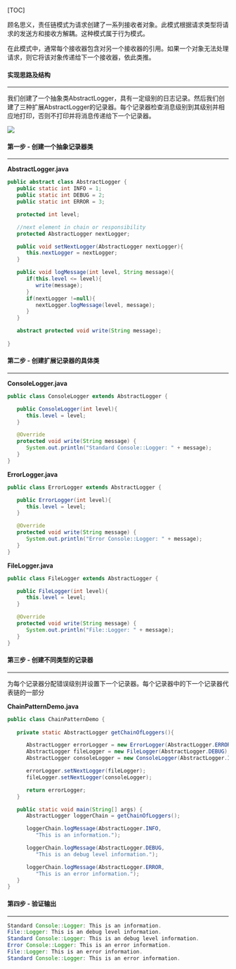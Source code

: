 [TOC]

顾名思义，责任链模式为请求创建了一系列接收者对象。此模式根据请求类型将请求的发送方和接收方解耦。这种模式属于行为模式。

在此模式中，通常每个接收器包含对另一个接收器的引用。如果一个对象无法处理请求，则它将该对象传递给下一个接收器，依此类推。

####  实现思路及结构

---

我们创建了一个抽象类AbstractLogger，具有一定级别的日志记录。然后我们创建了三种扩展AbstractLogger的记录器。每个记录器检查消息级别到其级别并相应地打印，否则不打印并将消息传递给下一个记录器。

![](http://qingbooks.oss-cn-beijing.aliyuncs.com/projects/java_design_pattern/1575f47d5f969c9a.png)

####  第一步 - 创建一个抽象记录器类

---

**AbstractLogger.java**

```java
public abstract class AbstractLogger {
   public static int INFO = 1;
   public static int DEBUG = 2;
   public static int ERROR = 3;

   protected int level;

   //next element in chain or responsibility
   protected AbstractLogger nextLogger;

   public void setNextLogger(AbstractLogger nextLogger){
      this.nextLogger = nextLogger;
   }

   public void logMessage(int level, String message){
      if(this.level <= level){
         write(message);
      }
      if(nextLogger !=null){
         nextLogger.logMessage(level, message);
      }
   }

   abstract protected void write(String message);
	
}
```

####  第二步 - 创建扩展记录器的具体类

---

**ConsoleLogger.java**

```java
public class ConsoleLogger extends AbstractLogger {

   public ConsoleLogger(int level){
      this.level = level;
   }

   @Override
   protected void write(String message) {		
      System.out.println("Standard Console::Logger: " + message);
   }
}
```

**ErrorLogger.java**

```java
public class ErrorLogger extends AbstractLogger {

   public ErrorLogger(int level){
      this.level = level;
   }

   @Override
   protected void write(String message) {		
      System.out.println("Error Console::Logger: " + message);
   }
}
```

**FileLogger.java**

```java
public class FileLogger extends AbstractLogger {

   public FileLogger(int level){
      this.level = level;
   }

   @Override
   protected void write(String message) {		
      System.out.println("File::Logger: " + message);
   }
}
```

####  第三步 - 创建不同类型的记录器

---

为每个记录器分配错误级别并设置下一个记录器。每个记录器中的下一个记录器代表链的一部分

**ChainPatternDemo.java**

```java
public class ChainPatternDemo {
	
   private static AbstractLogger getChainOfLoggers(){

      AbstractLogger errorLogger = new ErrorLogger(AbstractLogger.ERROR);
      AbstractLogger fileLogger = new FileLogger(AbstractLogger.DEBUG);
      AbstractLogger consoleLogger = new ConsoleLogger(AbstractLogger.INFO);

      errorLogger.setNextLogger(fileLogger);
      fileLogger.setNextLogger(consoleLogger);

      return errorLogger;	
   }

   public static void main(String[] args) {
      AbstractLogger loggerChain = getChainOfLoggers();

      loggerChain.logMessage(AbstractLogger.INFO, 
         "This is an information.");

      loggerChain.logMessage(AbstractLogger.DEBUG, 
         "This is an debug level information.");

      loggerChain.logMessage(AbstractLogger.ERROR, 
         "This is an error information.");
   }
}
```


#### 第四步 - 验证输出

---

```java
Standard Console::Logger: This is an information.
File::Logger: This is an debug level information.
Standard Console::Logger: This is an debug level information.
Error Console::Logger: This is an error information.
File::Logger: This is an error information.
Standard Console::Logger: This is an error information.
```
